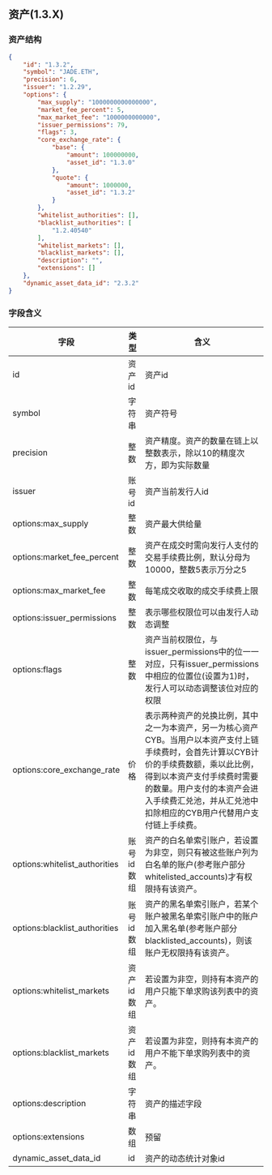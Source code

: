 ## 资产(1.3.X)
### 资产结构
```json
{
    "id": "1.3.2",
    "symbol": "JADE.ETH",
    "precision": 6,
    "issuer": "1.2.29",
    "options": {
        "max_supply": "1000000000000000",
        "market_fee_percent": 5,
        "max_market_fee": "1000000000000",
        "issuer_permissions": 79,
        "flags": 3,
        "core_exchange_rate": {
            "base": {
                "amount": 100000000,
                "asset_id": "1.3.0"
            },
            "quote": {
                "amount": 1000000,
                "asset_id": "1.3.2"
            }
        },
        "whitelist_authorities": [],
        "blacklist_authorities": [
            "1.2.40540"
        ],
        "whitelist_markets": [],
        "blacklist_markets": [],
        "description": "",
        "extensions": []
    },
    "dynamic_asset_data_id": "2.3.2"
}
```
### 字段含义
字段 | 类型 | 含义
---|---|---
id | 资产id | 资产id
symbol | 字符串 | 资产符号
precision | 整数 | 资产精度。资产的数量在链上以整数表示，除以10的精度次方，即为实际数量
issuer | 账号id | 资产当前发行人id
options:max_supply | 整数 | 资产最大供给量
options:market_fee_percent | 整数 | 资产在成交时需向发行人支付的交易手续费比例，默认分母为10000，整数5表示万分之5
options:max_market_fee | 整数 | 每笔成交收取的成交手续费上限
options:issuer_permissions | 整数 | 表示哪些权限位可以由发行人动态调整
options:flags | 整数 | 资产当前权限位，与issuer_permissions中的位一一对应，只有issuer_permissions中相应的位置位(设置为1)时，发行人可以动态调整该位对应的权限
options:core_exchange_rate | 价格 | 表示两种资产的兑换比例，其中之一为本资产，另一为核心资产CYB。当用户以本资产支付上链手续费时，会首先计算以CYB计价的手续费数额，乘以此比例，得到以本资产支付手续费时需要的数量。用户支付的本资产会进入手续费汇兑池，并从汇兑池中扣除相应的CYB用户代替用户支付链上手续费。
options:whitelist_authorities | 账号id数组 | 资产的白名单索引账户，若设置为非空，则只有被这些账户列为白名单的账户(参考账户部分whitelisted_accounts)才有权限持有该资产。
options:blacklist_authorities | 账号id数组 | 资产的黑名单索引账户，若某个账户被黑名单索引账户中的账户加入黑名单(参考账户部分blacklisted_accounts)，则该账户无权限持有该资产。
options:whitelist_markets | 资产id数组 | 若设置为非空，则持有本资产的用户只能下单求购该列表中的资产。
options:blacklist_markets | 资产id数组 | 若设置为非空，则持有本资产的用户不能下单求购列表中的资产。
options:description | 字符串 | 资产的描述字段
options:extensions | 数组 | 预留
dynamic_asset_data_id | id | 资产的动态统计对象id
